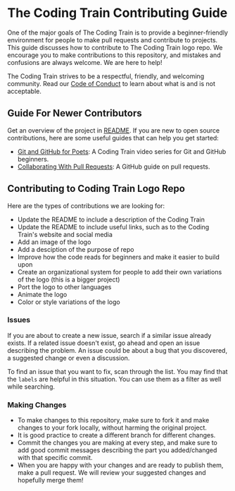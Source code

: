 # The Coding Train Contributing Guide

One of the major goals of The Coding Train is to provide a beginner-friendly environment for people to make pull requests and contribute to projects. This guide discusses how to contribute to The Coding Train logo repo. We encourage you to make contributions to this repository, and mistakes and confusions are always welcome. We are here to help!

The Coding Train strives to be a respectful, friendly, and welcoming community. Read our [Code of Conduct](https://github.com/CodingTrain/thecodingtrain.com/blob/main/CODE_OF_CONDUCT.md) to learn about what is and is not acceptable.

## Guide For Newer Contributors

Get an overview of the project in [README](https://github.com/CodingTrain/thecodingtrain.com#readme). If you are new to open source contributions, here are some useful guides that can help you get started:

- [Git and GitHub for Poets](https://www.youtube.com/playlist?list=PLRqwX-V7Uu6ZF9C0YMKuns9sLDzK6zoiV): A Coding Train video series for Git and GitHub beginners.
- [Collaborating With Pull Requests](https://docs.github.com/en/pull-requests/collaborating-with-pull-requests): A GitHub guide on pull requests.

## Contributing to Coding Train Logo Repo

Here are the types of contributions we are looking for:

- Update the README to include a description of the Coding Train
- Update the README to include useful links, such as to the Coding Train's website and social media
- Add an image of the logo
- Add a desciption of the purpose of repo
- Improve how the code reads for beginners and make it easier to build upon
- Create an organizational system for people to add their own variations of the logo (this is a bigger project)
- Port the logo to other languages
- Animate the logo
- Color or style variations of the logo

### Issues

If you are about to create a new issue, search if a similar issue already exists. If a related issue doesn't exist, go ahead and open an issue describing the problem. An issue could be about a bug that you discovered, a suggested change or even a discussion.

To find an issue that you want to fix, scan through the list. You may find that the `labels` are helpful in this situation. You can use them as a filter as well while searching.

### Making Changes

- To make changes to this repository, make sure to fork it and make changes to your fork locally, without harming the original project.
- It is good practice to create a different branch for different changes.
- Commit the changes you are making at every step, and make sure to add good commit messages describing the part you added/changed with that specific commit.
- When you are happy with your changes and are ready to publish them, make a pull request. We will review your suggested changes and hopefully merge them!
